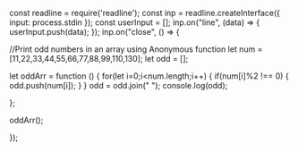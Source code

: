 const readline = require('readline');
const inp = readline.createInterface({
  input: process.stdin
});
const userInput = [];
inp.on("line", (data) => {
 userInput.push(data);
});
inp.on("close", () => {

//Print odd numbers in an array using Anonymous function
let num = [11,22,33,44,55,66,77,88,99,110,130];
let odd = [];

let oddArr = function () {
    for(let i=0;i<num.length;i++)
    {
        if(num[i]%2 !== 0)
        {
            odd.push(num[i]);
        }
    }
    odd = odd.join(" ");
    console.log(odd);
    
};

oddArr();

});
